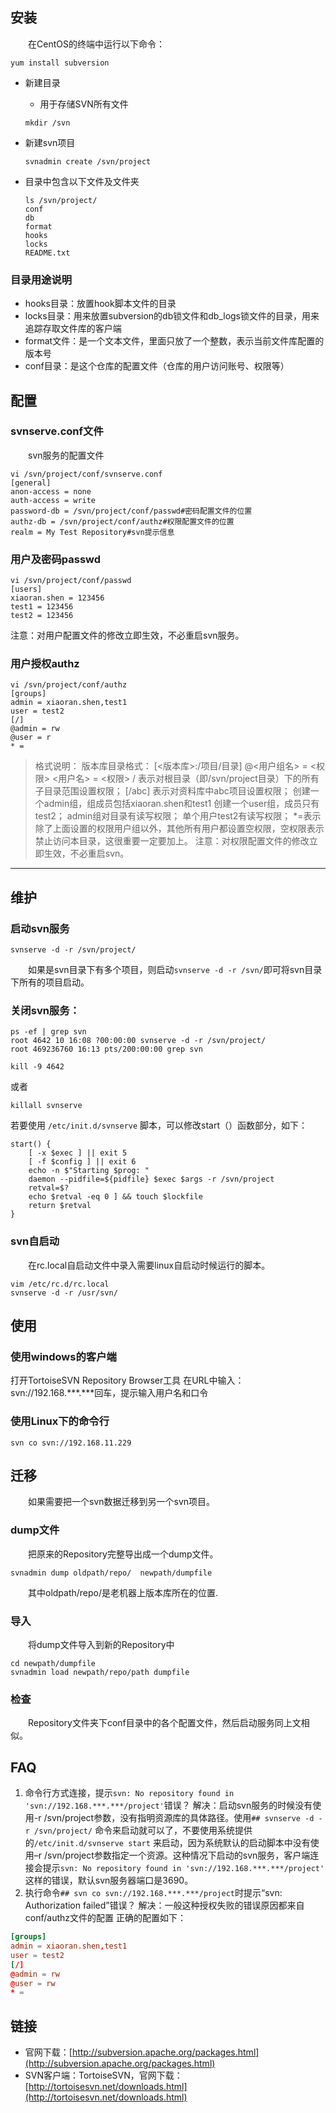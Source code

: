 
## 安装
&emsp;&emsp;在CentOS的终端中运行以下命令：
```shell
yum install subversion
```
* 新建目录
    * 用于存储SVN所有文件
    
    ```shell
    mkdir /svn
    ```
* 新建svn项目
    
    ```shell
    svnadmin create /svn/project
    ```
* 目录中包含以下文件及文件夹

    ```shell
    ls /svn/project/
    conf
    db
    format
    hooks
    locks
    README.txt
    ```

### 目录用途说明

* hooks目录：放置hook脚本文件的目录
* locks目录：用来放置subversion的db锁文件和db_logs锁文件的目录，用来追踪存取文件库的客户端
* format文件：是一个文本文件，里面只放了一个整数，表示当前文件库配置的版本号
* conf目录：是这个仓库的配置文件（仓库的用户访问账号、权限等）

## 配置
### svnserve.conf文件
&emsp;&emsp;svn服务的配置文件

```shell
vi /svn/project/conf/svnserve.conf
[general]
anon-access = none
auth-access = write
password-db = /svn/project/conf/passwd#密码配置文件的位置
authz-db = /svn/project/conf/authz#权限配置文件的位置
realm = My Test Repository#svn提示信息
```

### 用户及密码passwd

```shell
vi /svn/project/conf/passwd
[users]
xiaoran.shen = 123456
test1 = 123456
test2 = 123456
```
注意：对用户配置文件的修改立即生效，不必重启svn服务。
### 用户授权authz

```shell
vi /svn/project/conf/authz
[groups]
admin = xiaoran.shen,test1
user = test2
[/]
@admin = rw
@user = r
* =
```

> 格式说明：
版本库目录格式：
[<版本库>:/项目/目录]
@<用户组名> = <权限>
<用户名> = <权限>
/ 表示对根目录（即/svn/project目录）下的所有子目录范围设置权限；
[/abc] 表示对资料库中abc项目设置权限；
创建一个admin组，组成员包括xiaoran.shen和test1
创建一个user组，成员只有test2；
admin组对目录有读写权限；
单个用户test2有读写权限；
*=表示除了上面设置的权限用户组以外，其他所有用户都设置空权限，空权限表示禁止访问本目录，这很重要一定要加上。
注意：对权限配置文件的修改立即生效，不必重启svn。

---

## 维护
### 启动svn服务
```shell
svnserve -d -r /svn/project/
```
&emsp;&emsp;如果是svn目录下有多个项目，则启动`svnserve -d -r /svn/`即可将svn目录下所有的项目启动。

### 关闭svn服务：
```shell
ps -ef | grep svn
root 4642 10 16:08 ?00:00:00 svnserve -d -r /svn/project/
root 469236760 16:13 pts/200:00:00 grep svn

kill -9 4642
```
或者
```shell
killall svnserve
```
若要使用 `/etc/init.d/svnserve` 脚本，可以修改start（）函数部分，如下：

```shell
start() {
    [ -x $exec ] || exit 5
    [ -f $config ] || exit 6
    echo -n $"Starting $prog: "
    daemon --pidfile=${pidfile} $exec $args -r /svn/project
    retval=$?
    echo $retval -eq 0 ] && touch $lockfile
    return $retval
}
```

### svn自启动
&emsp;&emsp;在rc.local自启动文件中录入需要linux自启动时候运行的脚本。

```shell
vim /etc/rc.d/rc.local
svnserve -d -r /usr/svn/
```

## 使用
### 使用windows的客户端
打开TortoiseSVN Repository Browser工具
在URL中输入：
svn://192.168.***.***回车，提示输入用户名和口令

### 使用Linux下的命令行

```shell
svn co svn://192.168.11.229
```

## 迁移
&emsp;&emsp;如果需要把一个svn数据迁移到另一个svn项目。
### dump文件
&emsp;&emsp;把原来的Repository完整导出成一个dump文件。

```shell
svnadmin dump oldpath/repo/  newpath/dumpfile
```

&emsp;&emsp;其中oldpath/repo/是老机器上版本库所在的位置.
### 导入
&emsp;&emsp;将dump文件导入到新的Repository中

```shell
cd newpath/dumpfile
svnadmin load newpath/repo/path dumpfile
```

### 检查
&emsp;&emsp;Repository文件夹下conf目录中的各个配置文件，然后启动服务同上文相似。


## FAQ
1. 命令行方式连接，提示`svn: No repository found in 'svn://192.168.***.***/project'`错误？
解决：启动svn服务的时候没有使用-r /svn/project参数，没有指明资源库的具体路径。使用`## svnserve -d -r /svn/project/` 命令来启动就可以了，不要使用系统提供的`/etc/init.d/svnserve start` 来启动，因为系统默认的启动脚本中没有使用–r /svn/project参数指定一个资源。这种情况下启动的svn服务，客户端连接会提示`svn: No repository found in 'svn://192.168.***.***/project' `这样的错误，默认svn服务器端口是3690。
2. 执行命令`## svn co svn://192.168.***.***/project`时提示“svn: Authorization failed”错误？
解决：一般这种授权失败的错误原因都来自conf/authz文件的配置
正确的配置如下：
``` conf
[groups]
admin = xiaoran.shen,test1
user = test2
[/]
@admin = rw
@user = rw
* =
```

## 链接

* 官网下载：[http://subversion.apache.org/packages.html](http://subversion.apache.org/packages.html)
* SVN客户端：TortoiseSVN，官网下载：[http://tortoisesvn.net/downloads.html](http://tortoisesvn.net/downloads.html)
